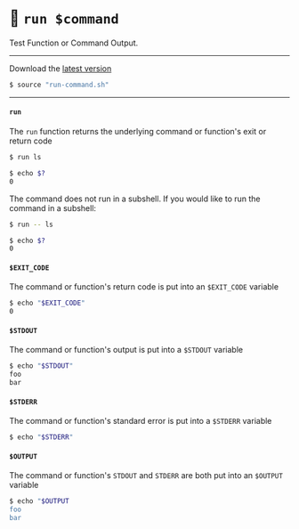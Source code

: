 # 🚀 `run $command`

Test Function or Command Output.

---

Download the [latest version](https://github.com/bx-sh/run.sh/archive/v0.2.0.tar.gz)

```sh
$ source "run-command.sh"
```

---

#### `run`

The `run` function returns the underlying command or function's exit or return code

```sh
$ run ls

$ echo $?
0
```

The command does not run in a subshell. If you would like to run the command in a subshell:

```sh
$ run -- ls

$ echo $?
0
```

#### `$EXIT_CODE`

The command or function's return code is put into an `$EXIT_CODE` variable

```sh
$ echo "$EXIT_CODE"
0
```

#### `$STDOUT`

The command or function's output is put into a `$STDOUT` variable

```sh
$ echo "$STDOUT"
foo
bar
```

#### `$STDERR`

The command or function's standard error is put into a `$STDERR` variable

```sh
$ echo "$STDERR"
```

#### `$OUTPUT`

The command or function's `STDOUT` and `STDERR` are both put into an `$OUTPUT` variable

```sh
$ echo "$OUTPUT
foo
bar
```
